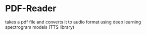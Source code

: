 # PDF-Reader
takes a pdf file and converts it to audio format using deep learning spectrogram models (TTS library)

